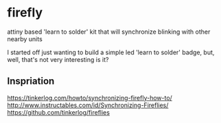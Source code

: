 # firefly
attiny based 'learn to solder' kit that will synchronize blinking with other nearby units

I started off just wanting to build a simple led 'learn to solder' badge, but, well, that's not very interesting is it?

## Inspriation
https://tinkerlog.com/howto/synchronizing-firefly-how-to/
http://www.instructables.com/id/Synchronizing-Fireflies/
https://github.com/tinkerlog/fireflies
